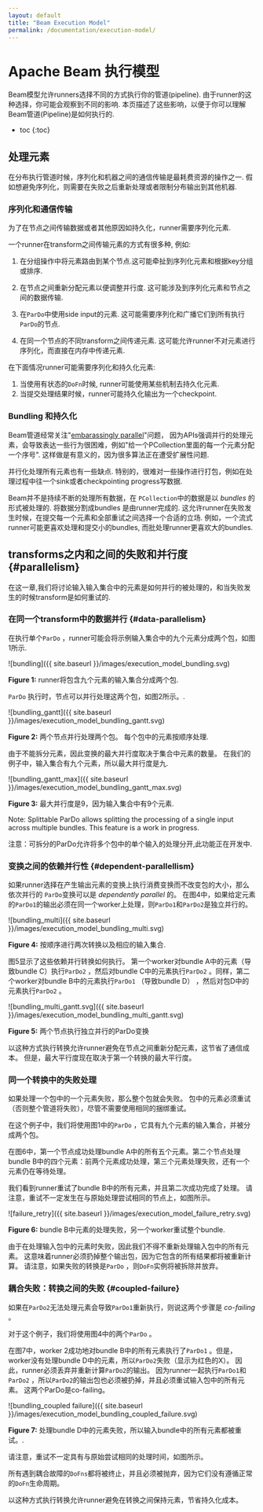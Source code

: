 ```yaml
---
layout: default
title: "Beam Execution Model"
permalink: /documentation/execution-model/
---
```


# Apache Beam 执行模型

Beam模型允许runners选择不同的方式执行你的管道(pipeline). 由于runner的这种选择，你可能会观察到不同的影响. 本页描述了这些影响，以便于你可以理解Beam管道(Pipeline)是如何执行的.

* toc
{:toc}

## 处理元素

在分布执行管道时候，序列化和机器之间的通信传输是最耗费资源的操作之一. 假如想避免序列化，则需要在失败之后重新处理或者限制分布输出到其他机器.

### 序列化和通信传输

为了在节点之间传输数据或者其他原因如持久化，runner需要序列化元素.

一个runner在transform之间传输元素的方式有很多种, 例如:

1.  在分组操作中将元素路由到某个节点.这可能牵扯到序列化元素和根据key分组或排序.

1.  在节点之间重新分配元素以便调整并行度. 这可能涉及到序列化元素和节点之间的数据传输.

1.  在`ParDo`中使用side input的元素. 这可能需要序列化和广播它们到所有执行`ParDo`的节点.    
   
1.  在同一个节点的不同transform之间传递元素. 这可能允许runner不对元素进行序列化，而直接在内存中传递元素.
    
在下面情况runner可能需要序列化和持久化元素:

1. 当使用有状态的`DoFn`时候, runner可能使用某些机制去持久化元素. 
1. 当提交处理结果时候，runner可能持久化输出为一个checkpoint.


### Bundling 和持久化

Beam管道经常关注"[embarassingly parallel](https://en.wikipedia.org/wiki/embarrassingly_parallel)"问题，
因为APIs强调并行的处理元素，会导致表达一些行为很困难，例如"给一个PCollection里面的每一个元素分配一个序号". 
这样做是有意义的，因为很多算法正在遭受扩展性问题.

并行化处理所有元素也有一些缺点. 特别的，很难对一些操作进行打包，例如在处理过程中往一个sink或者checkpointing progress写数据.

Beam并不是持续不断的处理所有数据，在
`PCollection`中的数据是以 _bundles_ 的形式被处理的. 将数据分割成bundles 是由runner完成的. 
这允许runner在失败发生时候，在提交每一个元素和全部重试之间选择一个合适的立场. 
例如，一个流式runner可能更喜欢处理和提交小的bundles, 而批处理runner更喜欢大的bundles.

## transforms之内和之间的失败和并行度 {#parallelism}

在这一章,我们将讨论输入输入集合中的元素是如何并行的被处理的，和当失败发生的时候transform是如何重试的.

### 在同一个transform中的数据并行 {#data-parallelism}

在执行单个`ParDo` ，runner可能会将示例输入集合中的九个元素分成两个包，如图1所示.

![bundling]({{ site.baseurl }}/images/execution_model_bundling.svg)

**Figure 1:** runner将包含九个元素的输入集合分成两个包.

`ParDo` 执行时，节点可以并行处理这两个包，如图2所示。.

![bundling_gantt]({{ site.baseurl }}/images/execution_model_bundling_gantt.svg)

**Figure 2:** 两个节点并行处理两个包。 每个包中的元素按顺序处理.

由于不能拆分元素，因此变换的最大并行度取决于集合中元素的数量。 在我们的例子中，输入集合有九个元素，所以最大并行度是九.

![bundling_gantt_max]({{ site.baseurl }}/images/execution_model_bundling_gantt_max.svg)

**Figure 3:** 最大并行度是9，因为输入集合中有9个元素.

Note: Splittable ParDo allows splitting the processing of a single input across
multiple bundles. This feature is a work in progress.

注意：可拆分的ParDo允许将多个包中的单个输入的处理分开,此功能正在开发中.

### 变换之间的依赖并行性 {#dependent-parallellism}

如果runner选择在产生输出元素的变换上执行消费变换而不改变包的大小，那么依次并行的 `ParDo`变换可以是 _dependently parallel_ 的。 在图4中，如果给定元素的`ParDo1`的输出必须在同一个worker上处理，则`ParDo1`和`ParDo2`是独立并行的。



![bundling_multi]({{ site.baseurl }}/images/execution_model_bundling_multi.svg)

**Figure 4:** 按顺序进行两次转换以及相应的输入集合.

图5显示了这些依赖并行转换如何执行。 第一个worker对bundle A中的元素（导致bundle C）执行`ParDo2` ，然后对bundle C中的元素执行`ParDo2` 。同样，第二个worker对bundle B中的元素执行`ParDo1` （导致bundle D） ，然后对包D中的元素执行`ParDo2` 。


![bundling_multi_gantt.svg]({{ site.baseurl }}/images/execution_model_bundling_multi_gantt.svg)

**Figure 5:** 两个节点执行独立并行的ParDo变换


以这种方式执行转换允许runner避免在节点之间重新分配元素，这节省了通信成本。 但是，最大平行度现在取决于第一个转换的最大平行度。


### 同一个转换中的失败处理

如果处理一个包中的一个元素失败，那么整个包就会失败。 包中的元素必须重试（否则整个管道将失败），尽管不需要使用相同的捆绑重试。

在这个例子中，我们将使用图1中的`ParDo` ，它具有九个元素的输入集合，并被分成两个包。

在图6中，第一个节点成功处理bundle A中的所有五个元素。第二个节点处理bundle B中的四个元素：前两个元素成功处理，第三个元素处理失败，还有一个元素仍在等待处理。

我们看到runner重试了bundle B中的所有元素，并且第二次成功完成了处理。 请注意，重试不一定发生在与原始处理尝试相同的节点上，如图所示。


![failure_retry]({{ site.baseurl }}/images/execution_model_failure_retry.svg)

**Figure 6:** bundle B中元素的处理失败，另一个worker重试整个bundle.

由于在处理输入包中的元素时失败，因此我们不得不重新处理输入包中的所有元素。 这意味着runner必须扔掉整个输出包，因为它包含的所有结果都将被重新计算。
请注意，如果失败的转换是`ParDo` ，则`DoFn`实例将被拆除并放弃。



### 耦合失败：转换之间的失败 {#coupled-failure}

如果在`ParDo2`无法处理元素会导致`ParDo1`重新执行，则说这两个步骤是 _co-failing_ 。

对于这个例子，我们将使用图4中的两个`ParDo` 。

在图7中，worker 2成功地对bundle B中的所有元素执行了`ParDo1` 。但是，worker没有处理bundle D中的元素，所以`ParDo2`失败（显示为红色的X）。 因此，runner必须丢弃并重新计算`ParDo2`的输出。 因为runner一起执行`ParDo1`和`ParDo2` ，所以`ParDo2`的输出包也必须被扔掉，并且必须重试输入包中的所有元素。 这两个ParDo是co-failing。



![bundling_coupled failure]({{ site.baseurl }}/images/execution_model_bundling_coupled_failure.svg)

**Figure 7:** 处理bundle D中的元素失败，所以输入bundle中的所有元素都被重试。.

请注意，重试不一定具有与原始尝试相同的处理时间，如图所示。

所有遇到耦合故障的`DoFns`都将被终止，并且必须被抛弃，因为它们没有遵循正常的`DoFn`生命周期。

以这种方式执行转换允许runner避免在转换之间保持元素，节省持久化成本。

